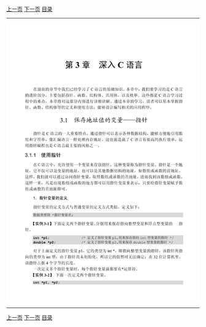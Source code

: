[上一页](079.md) [下一页](082.md) [目录](../README.md)

***

![081](../images/081.png)

***

[上一页](079.md) [下一页](082.md) [目录](../README.md)
